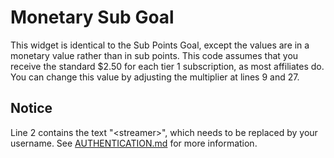 # Monetary Sub Goal

This widget is identical to the Sub Points Goal, except the values are in a monetary value rather than in sub points. This code assumes that you receive the standard $2.50 for each tier 1 subscription, as most affiliates do. You can change this value by adjusting the multiplier at lines 9 and 27.

## Notice
Line 2 contains the text "\<streamer>", which needs to be replaced by your username. See [AUTHENTICATION.md](https://github.com/Suprnova123/Streamlabs-Sub-Goal-Template/blob/main/AUTHENTICATION.md) for more information.
